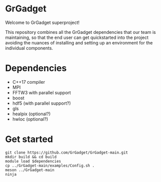 # GrGadget

Welcome to GrGadget superproject!

This repository combines all the GrGadget dependencies that our team is maintaining, so that the end
user can get quickstarted into the project avoiding the nuances of installing and setting up an
environment for the individual components.

# Dependencies

- C++17 compiler
- MPI
- FFTW3 with parallel support
- boost
- hdf5 (with parallel support?)
- gls
- healpix (optional?)
- hwloc (optional?)

# Get started

```
git clone https://github.com/GrGadget/GrGadget-main.git
mkdir build && cd build
module load $dependencies
cp ../GrGadget-main/examples/Config.sh .
meson ../GrGadget-main
ninja
```
